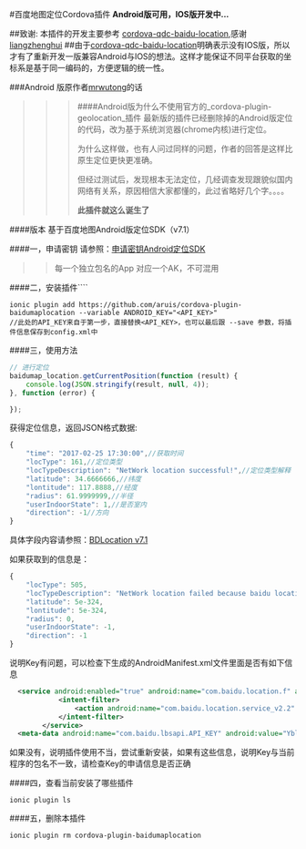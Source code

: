 #百度地图定位Cordova插件
__Android版可用，IOS版开发中...__


##致谢: 本插件的开发主要参考 [cordova-qdc-baidu-location](https://github.com/liangzhenghui/cordova-qdc-baidu-location),感谢[liangzhenghui](https://github.com/liangzhenghui)
##由于[cordova-qdc-baidu-location](https://github.com/liangzhenghui/cordova-qdc-baidu-location)明确表示没有IOS版，所以才有了重新开发一版兼容Android与IOS的想法。这样才能保证不同平台获取的坐标系是基于同一编码的，方便逻辑的统一性。

###Android 版原作者[mrwutong](https://github.com/mrwutong)的话

>>>####Android版为什么不使用官方的_cordova-plugin-geolocation_插件
>>>最新版的插件已经删除掉的Android版定位的代码，改为基于系统浏览器(chrome内核)进行定位。
>>>
>>>为什么这样做，也有人问过同样的问题，作者的回答是这样比原生定位更快更准确。
>>>
>>>但经过测试后，发现根本无法定位，几经调查发现跟貌似国内网络有关系，原因相信大家都懂的，此过省略好几个字。。。。
>>>
>>>__此插件就这么诞生了__

####版本
基于百度地图Android版定位SDK（v7.1）

####一，申请密钥
请参照：[申请密钥Android定位SDK](http://developer.baidu.com/map/index.php?title=android-locsdk/guide/key)

>>每一个独立包名的App 对应一个AK，不可混用

####二，安装插件````

```shell
ionic plugin add https://github.com/aruis/cordova-plugin-baidumaplocation --variable ANDROID_KEY="<API_KEY>"
//此处的API_KEY来自于第一步，直接替换<API_KEY>，也可以最后跟 --save 参数，将插件信息保存到config.xml中
```

####三，使用方法

```javascript
// 进行定位
baidumap_location.getCurrentPosition(function (result) {
    console.log(JSON.stringify(result, null, 4));
}, function (error) {

});
```

获得定位信息，返回JSON格式数据:

```javascript
{
    "time": "2017-02-25 17:30:00",//获取时间
    "locType": 161,//定位类型
    "locTypeDescription": "NetWork location successful!",//定位类型解释
    "latitude": 34.6666666,//纬度
    "lontitude": 117.8888,//经度
    "radius": 61.9999999,//半径
    "userIndoorState": 1,//是否室内
    "direction": -1//方向
}
```
具体字段内容请参照：[BDLocation v7.1](http://wiki.lbsyun.baidu.com/cms/androidloc/doc/v7.1/index.html)

如果获取到的信息是：

```javascript
{
    "locType": 505,
    "locTypeDescription": "NetWork location failed because baidu location service check the key is unlegal, please check the key in AndroidManifest.xml !",
    "latitude": 5e-324,
    "lontitude": 5e-324,
    "radius": 0,
    "userIndoorState": -1,
    "direction": -1
}
```

说明Key有问题，可以检查下生成的AndroidManifest.xml文件里面是否有如下信息

```xml
  <service android:enabled="true" android:name="com.baidu.location.f" android:process=":remote">
            <intent-filter>
                <action android:name="com.baidu.location.service_v2.2" />
            </intent-filter>
        </service>
  <meta-data android:name="com.baidu.lbsapi.API_KEY" android:value="Ybl59x5hTw5IOlSjUnUuBsihrb4C1eQQ" />
```

如果没有，说明插件使用不当，尝试重新安装，如果有这些信息，说明Key与当前程序的包名不一致，请检查Key的申请信息是否正确

####四，查看当前安装了哪些插件

```shell
ionic plugin ls
```

####五，删除本插件

```shell
ionic plugin rm cordova-plugin-baidumaplocation
```







